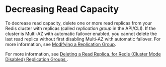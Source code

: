 # Decreasing Read Capacity<a name="Scaling.RedisReplGrps.ScaleIn"></a>

To decrease read capacity, delete one or more read replicas from your Redis cluster with replicas \(called *replication group* in the API/CLI\)\. If the cluster is Multi\-AZ with automatic failover enabled, you cannot delete the last read replica without first disabling Multi\-AZ with automatic failover\. For more information, see [Modifying a Replication Group](Replication.Modify.md)\.

For more information, see [Deleting a Read Replica, for Redis \(Cluster Mode Disabled\) Replication Groups ](Replication.RemoveReadReplica.md)\.